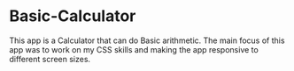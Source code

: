# Basic-Calculator
This app is a Calculator that can do Basic arithmetic. The main focus of this app was to work on my CSS skills and making the app responsive to different screen sizes.

